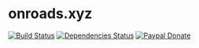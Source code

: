# onroads.xyz

[![Build Status](https://travis-ci.org/phatpham9/phatpham9.github.io.svg?branch=master)](https://travis-ci.org/phatpham9/phatpham9.github.io)
[![Dependencies Status](https://david-dm.org/phatpham9/phatpham9.github.io.svg)](https://github.com/phatpham9/phatpham9.github.io)
[![Paypal Donate](https://img.shields.io/badge/paypal-donate-yellow.svg)](https://www.paypal.me/phatpham9)
